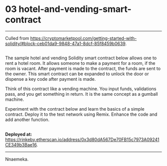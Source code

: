 # 03 hotel-and-vending-smart-contract

---

Culled from https://cryptomarketpool.com/getting-started-with-solidity/#block-ceb01da9-9848-47a1-8dcf-85f8459b0639.

##

The sample hotel and vending Solidity smart contract below allows one to rent a hotel room. It allows someone to make a payment for a room, if the room is vacant. After payment is made to the contract, the funds are sent to the owner. This smart contract can be expanded to unlock the door or dispense a key code after payment is made.

Think of this contract like a vending machine. You input funds, validations pass, and you get something in return. It is the same concept as a gumball machine.

Experiment with the contract below and learn the basics of a simple contract. Deploy it to the test network using Remix. Enhance the code and add another function. 

##

**Deployed at:** https://rinkeby.etherscan.io/address/0x3d80dA567De70FB15c7973A09241CE349b3Bae16.

---

Nnaemeka.
